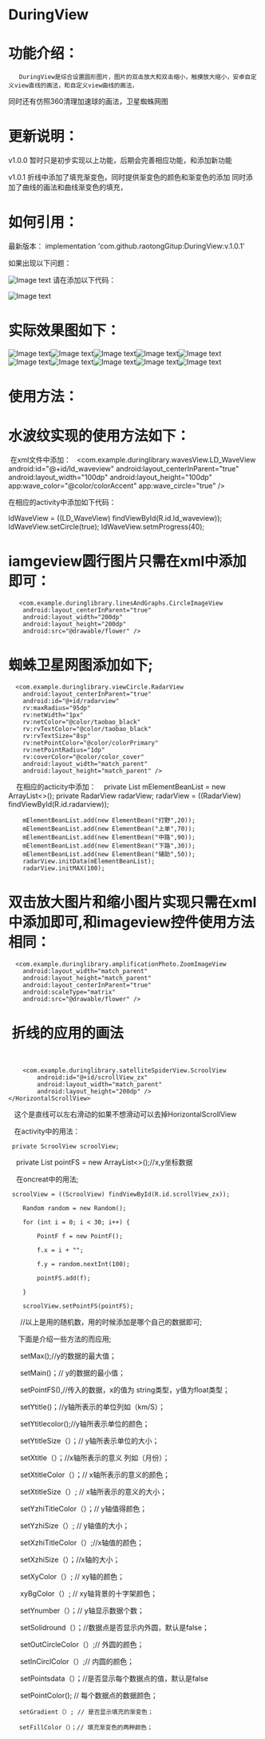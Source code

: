 # DuringView
# 功能介绍：
       DuringView是综合设置圆形图片，图片的双击放大和双击缩小，触摸放大缩小，安卓自定义view直线的画法，和自定义view曲线的画法，
同时还有仿照360清理加速球的画法，卫星蜘蛛网图
# 更新说明：
v1.0.0 暂时只是初步实现以上功能，后期会完善相应功能，和添加新功能

v1.0.1 折线中添加了填充渐变色，同时提供渐变色的颜色和渐变色的添加 
       同时添加了曲线的画法和曲线渐变色的填充，
       

# 如何引用：
 最新版本：
 implementation 'com.github.raotongGitup:DuringView:v.1.0.1'
 
 如果出现以下问题：
 
![Image text](https://github.com/raotongGitup/DuringView/blob/master/img-folder/QQ%E6%88%AA%E5%9B%BE20180428094914.png)
 请在添加以下代码：
 
![Image text](https://github.com/raotongGitup/DuringView/blob/master/img-folder/QQ%E6%88%AA%E5%9B%BE20180428100437.png)

# 实际效果图如下：

![Image text](https://github.com/raotongGitup/DuringView/blob/master/img-folder/S80428-095405.jpg)![Image text](https://github.com/raotongGitup/DuringView/blob/master/img-folder/S80428-095412.jpg)![Image text](https://github.com/raotongGitup/DuringView/blob/master/img-folder/S80428-095443.jpg)![Image text](https://github.com/raotongGitup/DuringView/blob/master/img-folder/S80428-095511.jpg)![Image text](https://github.com/raotongGitup/DuringView/blob/master/img-folder/S80428-095744.jpg)![Image text](https://github.com/raotongGitup/DuringView/blob/master/img-folder/S80428-095750.jpg)![Image text](https://github.com/raotongGitup/DuringView/blob/master/img-folder/S80428-095801.jpg)![Image text](https://github.com/raotongGitup/DuringView/blob/master/img-folder/S80428-100014.jpg)![Image text](https://github.com/raotongGitup/DuringView/blob/master/img-folder/S80428-100058.jpg)![Image text](https://github.com/raotongGitup/DuringView/blob/master/img-folder/S80428-100105.jpg)
# 使用方法：
# 水波纹实现的使用方法如下：

  在xml文件中添加：
  
  <com.example.duringlibrary.wavesView.LD_WaveView
       android:id="@+id/ld_waveview"
        android:layout_centerInParent="true"
        android:layout_width="100dp"
        android:layout_height="100dp"
        app:wave_color="@color/colorAccent"
        app:wave_circle="true" />
        
 在相应的activity中添加如下代码：
 
   ldWaveView = ((LD_WaveView) findViewById(R.id.ld_waveview));
        ldWaveView.setCircle(true);
        ldWaveView.setmProgress(40);
# iamgeview圆行图片只需在xml中添加即可：
       <com.example.duringlibrary.linesAndGraphs.CircleImageView
        android:layout_centerInParent="true"
        android:layout_width="200dp"
        android:layout_height="200dp"
        android:src="@drawable/flower" />
# 蜘蛛卫星网图添加如下;
      <com.example.duringlibrary.viewCircle.RadarView
        android:layout_centerInParent="true"
        android:id="@+id/radarview"
        rv:maxRadius="95dp"
        rv:netWidth="1px"
        rv:netColor="@color/taobao_black"
        rv:rvTextColor="@color/taobao_black"
        rv:rvTextSize="8sp"
        rv:netPointColor="@color/colorPrimary"
        rv:netPointRadius="1dp"
        rv:coverColor="@color/color_cover"
        android:layout_width="match_parent"
        android:layout_height="match_parent" />
     在相应的acticity中添加：
    private List<ElementBean> mElementBeanList = new ArrayList<>();
    private RadarView radarView;
     radarView = ((RadarView) findViewById(R.id.radarview));

        mElementBeanList.add(new ElementBean("打野",20));
        mElementBeanList.add(new ElementBean("上单",70));
        mElementBeanList.add(new ElementBean("中路",90));
        mElementBeanList.add(new ElementBean("下路",30));
        mElementBeanList.add(new ElementBean("辅助",50));
        radarView.initData(mElementBeanList);
        radarView.initMAX(100);
# 双击放大图片和缩小图片实现只需在xml中添加即可,和imageview控件使用方法相同：
  
      <com.example.duringlibrary.amplificationPhoto.ZoomImageView
        android:layout_width="match_parent"
        android:layout_height="match_parent"
        android:layout_centerInParent="true"
        android:scaleType="matrix"
        android:src="@drawable/flower" />
#  折线的应用的画法
      <HorizontalScrollView
        android:layout_width="match_parent"
        android:layout_height="wrap_content"
        android:layout_alignParentLeft="true"
        android:layout_alignParentStart="true"
        android:layout_centerVertical="true"
        android:background="#000"
        android:scrollbars="none">

        <com.example.duringlibrary.satelliteSpiderView.ScroolView
            android:id="@+id/scrollView_zx"
            android:layout_width="match_parent"
            android:layout_height="200dp" />
    </HorizontalScrollView>
    
    这个是直线可以左右滑动的如果不想滑动可以去掉HorizontalScrollView
    
    在activity中的用法：
    
     private ScroolView scroolView;
     
     private List<PointF> pointFS = new ArrayList<>();//x,y坐标数据 
     
     在oncreat中的用法;
     
     scroolView = ((ScroolView) findViewById(R.id.scrollView_zx));
     
        Random random = new Random();
        
        for (int i = 0; i < 30; i++) {
        
            PointF f = new PointF();
            
            f.x = i + "";
            
            f.y = random.nextInt(100);
            
            pointFS.add(f);
            
        }
        
        scroolView.setPointFS(pointFS);
        
       //以上是用的随机数，用的时候添加是哪个自己的数据即可;
       
      下面是介绍一些方法的而应用;
      
       setMax();//y的数据的最大值；
       
       setMain()；// y的数据的最小值；
       
       setPointFS(),//传入的数据，x的值为 string类型，y值为float类型；
       
       setYtitle()；//y轴所表示的单位列如（km/S）；
       
       setYtitlecolor();//y轴所表示单位的颜色；
       
       setYtitleSize（）；// y轴所表示单位的大小；
       
       setXtitle（）；//x轴所表示的意义 列如（月份）；
       
       setXtitleColor（）；// x轴所表示的意义的颜色；
       
       setXtitleSize（）; // x轴所表示的意义的大小；
       
       setYzhiTitleColor（）；// y轴值得颜色；
       
       setYzhiSize（）; // y轴值的大小；
       
       setXzhiTitleColor（）;//x轴值的颜色；
       
       setXzhiSize（）；//x轴的大小；
       
       setXyColor（）; // xy轴的颜色；
       
       xyBgColor（）; // xy轴背景的十字架颜色；
       
       setYnumber（）；// y轴显示数据个数；
       
       setSolidround（）；//数据点是否显示内外圆，默认是false；
       
       setOutCircleColor（）;// 外圆的颜色；
       
       setInCirclColor（）;// 内圆的颜色；
       
       setPointsdata（）；//是否显示每个数据点的值，默认是false
       
       setPointColor(); // 每个数据点的数据颜色；
       
       setGradient（）; // 是否显示填充的渐变色；
       
       setFillColor（）；// 填充渐变色的两种颜色；
       
  

  
